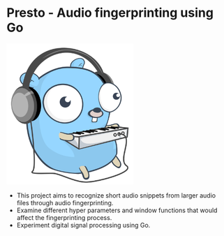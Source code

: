 # Presto - Audio fingerprinting using Go
<img width="290px" src=gopher.svg>

- This project aims to recognize short audio snippets from larger audio files through audio fingerprinting.
- Examine different hyper parameters and window functions that would affect the fingerprinting process.
- Experiment digital signal processing using Go.
